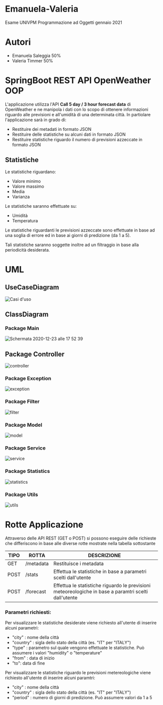 # Emanuela-Valeria
Esame UNIVPM Programmazione ad Oggetti gennaio 2021

# Autori 
- Emanuela Saleggia 50%
- Valeria Timmer 50%

# SpringBoot REST API OpenWeather OOP
 L'applicazione utilizza l'API **Call 5 day / 3 hour forecast data** di OpenWeather
 e ne manipola i dati con lo scopo di ottenere informazioni riguardo alle previsioni
 e all'umidità di una determinata città. 
 In partiolare l'applicazione sarà in grado di: 
 - Restituire dei metadati in formato JSON 
 - Restituire delle statistiche su alcuni dati in formato JSON 
 - Restituire statistiche riguardo il numero di previsioni azzeccate in formato JSON
 
## Statistiche
Le statistiche riguardano: 
- Valore minimo
- Valore massimo
- Media
- Varianza

Le statistiche saranno effettuate su:
 - Umidità 
 - Temperatura

Le statistiche riguardanti le previsioni azzeccate sono effettuate in base ad una soglia
di errore ed in base ai giorni di predizione (da 1 a 5).

Tali statistiche saranno soggette inoltre ad un filtraggio in base alla periodicità desiderata.


# UML

## UseCaseDiagram
![Casi d'uso](https://user-images.githubusercontent.com/75066505/105203213-24025080-5b43-11eb-9d64-5973a1c0cc40.png)

## ClassDiagram

### Package Main
![Schermata 2020-12-23 alle 17 52 39](https://user-images.githubusercontent.com/75066505/103020235-57ec5500-4548-11eb-8c4c-8a45fec021eb.png)

## Package Controller
![controller](https://user-images.githubusercontent.com/75066505/105203329-472d0000-5b43-11eb-8f14-df46672cbc79.png)

### Package Exception
![exception](https://user-images.githubusercontent.com/75066505/105203453-688dec00-5b43-11eb-8e10-da99438949e9.png)

### Package Filter
![filter](https://user-images.githubusercontent.com/75066505/105203543-88bdab00-5b43-11eb-9095-ded5409542a9.png)

### Package Model
![model](https://user-images.githubusercontent.com/75066505/105203991-0386c600-5b44-11eb-824b-aa2b39972440.png)

### Package Service
![service](https://user-images.githubusercontent.com/75066505/105204106-23b68500-5b44-11eb-8a06-3ffb2856c066.png)

### Package Statistics
![statistics](https://user-images.githubusercontent.com/75066505/105204229-3d57cc80-5b44-11eb-89eb-136411ddc484.png)

### Package Utils
![utils](https://user-images.githubusercontent.com/75066510/103557783-003cda80-4eb4-11eb-9dab-bdfd2e47b7a8.png)



# Rotte Applicazione
Attraverso delle API REST (GET o POST) si possono eseguire delle richieste che 
differiscono in base alle diverse rotte mostrate nella tabella sottostante

TIPO | ROTTA | DESCRIZIONE
-----|-------|------------
GET  |/metadata | Restituisce i metadata 
POST |/stats  | Effettua le statistiche in base a parametri scelti dall'utente 
POST |/forecast | Effettua le statistiche riguardo le previsioni meteoreologiche in base a paramtri scelti dall'utente

### Parametri richiesti:
Per visualizzare le statistiche desiderate viene richiesto all'utente di inserire alcuni parametri: 
- "city" : nome della città 
- "country" : sigla dello stato della città (es. "IT" per "ITALY")
- "type" : parametro sul quale vengono effettuate le statistiche. Può assumere i valori "humidity" o "temperature"
- "from" : data di inizio
- "to": data di fine

Per visualizzare le statistiche riguardo le previsioni metereologiche viene richiesto all'utente di inserire alcuni paramtri:
- "city" : nome della città
- "country" : sigla dello stato della città (es. "IT" per "ITALY")
- "period" : numero di giorni di predizione. Può assumere valori da 1 a 5
